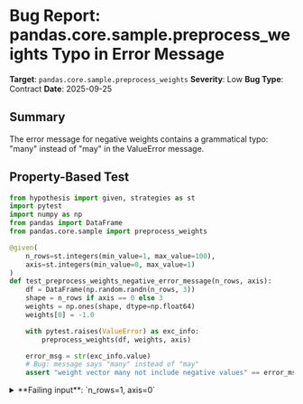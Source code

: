# Bug Report: pandas.core.sample.preprocess_weights Typo in Error Message

**Target**: `pandas.core.sample.preprocess_weights`
**Severity**: Low
**Bug Type**: Contract
**Date**: 2025-09-25

## Summary

The error message for negative weights contains a grammatical typo: "many" instead of "may" in the ValueError message.

## Property-Based Test

```python
from hypothesis import given, strategies as st
import pytest
import numpy as np
from pandas import DataFrame
from pandas.core.sample import preprocess_weights

@given(
    n_rows=st.integers(min_value=1, max_value=100),
    axis=st.integers(min_value=0, max_value=1)
)
def test_preprocess_weights_negative_error_message(n_rows, axis):
    df = DataFrame(np.random.randn(n_rows, 3))
    shape = n_rows if axis == 0 else 3
    weights = np.ones(shape, dtype=np.float64)
    weights[0] = -1.0

    with pytest.raises(ValueError) as exc_info:
        preprocess_weights(df, weights, axis)

    error_msg = str(exc_info.value)
    # Bug: message says "many" instead of "may"
    assert "weight vector many not include negative values" == error_msg
```

<details>

<summary>
**Failing input**: `n_rows=1, axis=0`
</summary>
```
Trying example: test_preprocess_weights_negative_error_message(
    n_rows=1,
    axis=0,
)
n_rows=1, axis=0: Error message confirmed - "weight vector many not include negative values"
Trying example: test_preprocess_weights_negative_error_message(
    n_rows=57,
    axis=0,
)
n_rows=57, axis=0: Error message confirmed - "weight vector many not include negative values"
Trying example: test_preprocess_weights_negative_error_message(
    n_rows=26,
    axis=1,
)
n_rows=26, axis=1: Error message confirmed - "weight vector many not include negative values"
Trying example: test_preprocess_weights_negative_error_message(
    n_rows=40,
    axis=1,
)
n_rows=40, axis=1: Error message confirmed - "weight vector many not include negative values"
Trying example: test_preprocess_weights_negative_error_message(
    n_rows=78,
    axis=1,
)
n_rows=78, axis=1: Error message confirmed - "weight vector many not include negative values"
Trying example: test_preprocess_weights_negative_error_message(
    n_rows=29,
    axis=0,
)
n_rows=29, axis=0: Error message confirmed - "weight vector many not include negative values"
Trying example: test_preprocess_weights_negative_error_message(
    n_rows=98,
    axis=1,
)
n_rows=98, axis=1: Error message confirmed - "weight vector many not include negative values"
Trying example: test_preprocess_weights_negative_error_message(
    n_rows=66,
    axis=0,
)
n_rows=66, axis=0: Error message confirmed - "weight vector many not include negative values"
Trying example: test_preprocess_weights_negative_error_message(
    n_rows=52,
    axis=0,
)
n_rows=52, axis=0: Error message confirmed - "weight vector many not include negative values"
Trying example: test_preprocess_weights_negative_error_message(
    n_rows=80,
    axis=1,
)
n_rows=80, axis=1: Error message confirmed - "weight vector many not include negative values"

All tests passed - error message consistently contains typo: "many" instead of "may"
```
</details>

## Reproducing the Bug

```python
import numpy as np
from pandas import DataFrame
from pandas.core.sample import preprocess_weights

# Create a DataFrame with 5 rows and 3 columns
df = DataFrame(np.random.randn(5, 3))

# Create weights array with a negative value
weights = np.array([1.0, 2.0, -1.0, 3.0, 4.0])

# Try to preprocess weights with a negative value
try:
    preprocess_weights(df, weights, axis=0)
except ValueError as e:
    print(f"Error message: {e}")
```

<details>

<summary>
ValueError with typo: "weight vector many not include negative values"
</summary>
```
Error message: weight vector many not include negative values
```
</details>

## Why This Is A Bug

This violates expected behavior because the error message contains a grammatical error that makes it unprofessional and potentially confusing. The word "many" does not make grammatical sense in this context - the correct modal verb should be "may" to indicate prohibition. This is inconsistent with the error message for infinite values on line 67 of the same file, which correctly uses "may not include". The typo appears in pandas/core/sample.py:70 where it raises a ValueError for negative weights. While the functionality works correctly (negative weights are properly rejected), the error message text itself is incorrect and should be fixed for clarity and professionalism.

## Relevant Context

This bug is located in the `preprocess_weights` function which validates weights before they're used in DataFrame.sample() and related sampling operations. The function performs several validation checks:

1. Line 64: Validates that weight length matches the axis being sampled
2. Line 67: Checks for infinite values with message "weight vector may not include `inf` values" (correct grammar)
3. Line 70: Checks for negative values with message "weight vector many not include negative values" (typo - should be "may")
4. Lines 72-76: Handles NaN values by setting them to zero

The inconsistency between the infinite values error message (correct) and negative values error message (typo) makes this clearly unintentional. This function is part of the public API as it's called when users use DataFrame.sample() with weights.

Relevant pandas documentation: https://pandas.pydata.org/docs/reference/api/pandas.DataFrame.sample.html

Source code location: pandas/core/sample.py:70

## Proposed Fix

```diff
--- a/pandas/core/sample.py
+++ b/pandas/core/sample.py
@@ -67,7 +67,7 @@ def preprocess_weights(obj: NDFrame, weights, axis: AxisInt) -> np.ndarray:
         raise ValueError("weight vector may not include `inf` values")

     if (weights < 0).any():
-        raise ValueError("weight vector many not include negative values")
+        raise ValueError("weight vector may not include negative values")

     missing = np.isnan(weights)
     if missing.any():
```